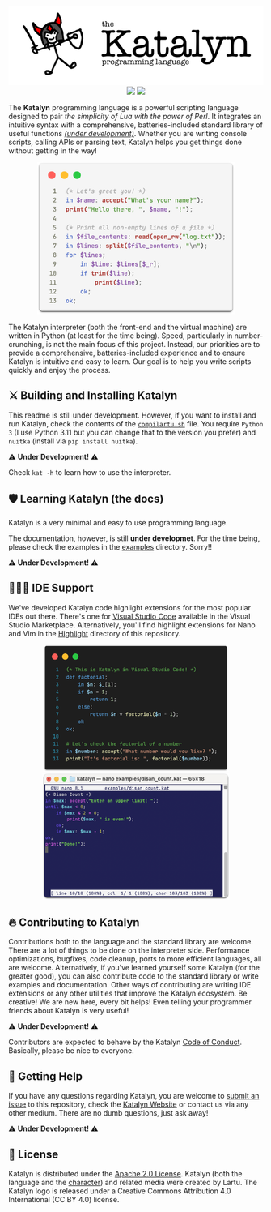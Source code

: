 <p align=center>
    <img src="images/logo_small.png">
    <br>
    <img src="https://img.shields.io/badge/release-v0.0.1-red.svg">
    <img src="https://img.shields.io/badge/license-_apache_2.0-green">
</p>

The **Katalyn** programming language is a powerful scripting language designed to pair _the simplicity of Lua with the power of Perl_.
It integrates an intuitive syntax with a comprehensive, batteries-included standard library of useful functions _[(under development)](#contributing-to-katalyn)_. Whether you are
writing console scripts, calling APIs or parsing text, Katalyn helps you get things done without getting in the way!

<p align=center>
    <img src="images/code.png" height=300px width=auto>
</p>

The Katalyn interpreter (both the front-end and the virtual machine) are written in Python (at least for the time being).
Speed, particularly in number-crunching, is not the main focus of this project. Instead, our priorities are to provide
a comprehensive, batteries-included experience and to ensure Katalyn is intuitive and easy to learn. Our goal is to
help you write scripts quickly and enjoy the process.

## ⚔️ Building and Installing Katalyn

This readme is still under development. However, if you want to install and run Katalyn, check the contents of
the [`compilartu.sh`](/compilartu.sh) file. You require `Python 3` (I use Python 3.11 but you can change that
to the version you prefer) and `nuitka` (install via `pip install nuitka`).

⚠️ **Under Development!** ⚠️

Check `kat -h` to learn how to use the interpreter.

## 🛡️ Learning Katalyn (the docs)

Katalyn is a very minimal and easy to use programming language.

The documentation, however, is still **under developmet**. For the time being, please check the examples in the [examples](/examples)
directory. Sorry!!

⚠️ **Under Development!** ⚠️


## 🧙🏻‍♂️ IDE Support

We've developed Katalyn code highlight extensions for the most popular IDEs out there. There's one for [Visual Studio Code](https://marketplace.visualstudio.com/items?itemName=Lartu.katalyn-syntax-highlight) available in the Visual Studio Marketplace.
Alternatively, you'll find highlight extensions for Nano and Vim in the [Highlight](/highlight) directory of this repository.

<p align=center>
<img src="images/vsc.png" height=250px width=auto> <img src="images/nano.png" height=250px width=auto>
</p>

## 🔥 Contributing to Katalyn

Contributions both to the language and the standard library are welcome. There are a lot of things to be done on the interpreter side.
Performance optimizations, bugfixes, code cleanup, ports to more efficient languages, all are welcome. Alternatively, if you've
learned yourself some Katalyn (for the greater good), you can also contribute code to the standard library or write examples and
documentation. Other ways of contributing are writing IDE extensions or any other utilities that improve the Katalyn ecosystem.
Be creative! We are new here, every bit helps! Even telling your programmer friends about Katalyn is very useful!

⚠️ **Under Development!** ⚠️

Contributors are expected to behave by the Katalyn [Code of Conduct](.). Basically, please be nice to everyone.

## 🏰 Getting Help

If you have any questions regarding Katalyn, you are welcome to [submit an issue](https://github.com/Lartu/katalyn/issues) to this repository, check the [Katalyn Website](.) or contact us via any other medium. There are no dumb questions, just ask away!

⚠️ **Under Development!** ⚠️

## 👑 License

Katalyn is distributed under the [Apache 2.0 License](LICENSE). Katalyn (both the language and the [character](https://eterspire.com)) and related media were created by Lartu. The Katalyn logo is released under a Creative Commons Attribution 4.0 International (CC BY 4.0) license.

